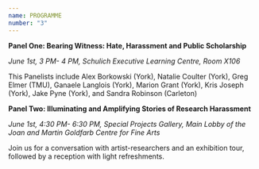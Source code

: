 ```yaml
---
name: PROGRAMME
number: "3"
---
```

**Panel One: Bearing Witness: Hate, Harassment and Public Scholarship**

*June 1st, 3 PM- 4 PM, Schulich Executive Learning Centre, Room X106*

This Panelists include Alex Borkowski (York), Natalie Coulter (York), Greg Elmer (TMU), Ganaele Langlois (York), Marion Grant (York), Kris Joseph (York), Jake Pyne (York), and Sandra Robinson (Carleton)
 
**Panel Two: Illuminating and Amplifying Stories of Research Harassment**

*June 1st, 4:30 PM- 6:30 PM, Special Projects Gallery, Main Lobby of the Joan and Martin Goldfarb Centre for Fine Arts*
  
Join us for a conversation with artist-researchers and an exhibition tour, followed by a reception with light refreshments. 

